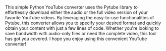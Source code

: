 This simple Python YouTube converter uses the Pytube library to effortlessly download either the audio or the full video version of your favorite YouTube videos. By leveraging the easy-to-use functionalities of Pytube, this converter allows you to specify your desired format and quickly obtain your content with just a few lines of code. Whether you're looking to save bandwidth with audio-only files or need the complete video, this tool has got you covered. I hope you enjoy using this convenient YouTube converter!
